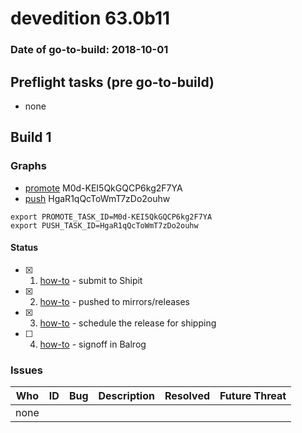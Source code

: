 # devedition 63.0b11

### Date of go-to-build: 2018-10-01

## Preflight tasks (pre go-to-build)
- none

## Build 1  

### Graphs
* [promote](https://tools.taskcluster.net/push-inspector/#/M0d-KEI5QkGQCP6kg2F7YA) M0d-KEI5QkGQCP6kg2F7YA
* [push](https://tools.taskcluster.net/push-inspector/#/HgaR1qQcToWmT7zDo2ouhw) HgaR1qQcToWmT7zDo2ouhw
```
export PROMOTE_TASK_ID=M0d-KEI5QkGQCP6kg2F7YA
export PUSH_TASK_ID=HgaR1qQcToWmT7zDo2ouhw
```


#### Status
- [x] 1.  [how-to](https://wiki.mozilla.org/Release:Release_Automation_on_Mercurial:Starting_a_Release#Submit_to_Ship_It)  - submit to Shipit
- [x] 2.  [how-to](https://github.com/mozilla-releng/releasewarrior-2.0/blob/master/docs/release-promotion/desktop/howto.md#push-artifacts-to-releases-directory)  - pushed to mirrors/releases
- [x] 3.  [how-to](https://github.com/mozilla-releng/releasewarrior-2.0/blob/master/docs/release-promotion/desktop/howto.md#ship-the-release)  - schedule the release for shipping
- [ ] 4.  [how-to](https://github.com/mozilla-releng/releasewarrior-2.0/blob/master/docs/release-promotion/desktop/howto.md#obtain-sign-offs-for-changes)  - signoff in Balrog

### Issues
| Who                 | ID               | Bug                                                                 | Description                | Resolved                | Future Threat                |
| ------------------- | ---------------- | ------------------------------------------------------------------- | -------------------------- | ----------------------- | ---------------------------- |
| none | | | | | |

